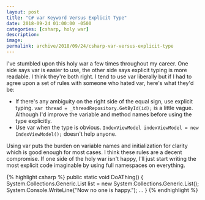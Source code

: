 ```yaml
---
layout: post
title: "C# var Keyword Versus Explicit Type"
date: 2018-09-24 01:00:00 -0500
categories: [csharp, holy war]
description: 
image: 
permalink: archive/2018/09/24/csharp-var-versus-explicit-type
---
```


I've stumbled upon this holy war a few times throughout my career. One side says var is easier to use, the other side says explicit typing is more readable. I think they're both right. I tend to use var liberally but if I had to agree upon a set of rules with someone who hated var, here's what they'd be:

* If there's any ambiguity on the right side of the equal sign, use explicit typing. `var thread = _threadRepository.GetById(id);` is a little vague. Although I'd improve the variable and method names before using the type explicitly.
* Use var when the type is obvious. `IndexViewModel indexViewModel = new IndexViewModel();` doesn't help anyone.

Using var puts the burden on variable names and initialization for clarity which is good enough for most cases. I think these rules are a decent compromise. If one side of the holy war isn't happy, I'll just start writing the most explicit code imaginable by using full namespaces on everything.

{% highlight csharp %}
public static void DoAThing()
{
    System.Collections.Generic.List list = new System.Collections.Generic.List();
    System.Console.WriteLine("Now no one is happy.");
    ...
}
{% endhighlight %}


